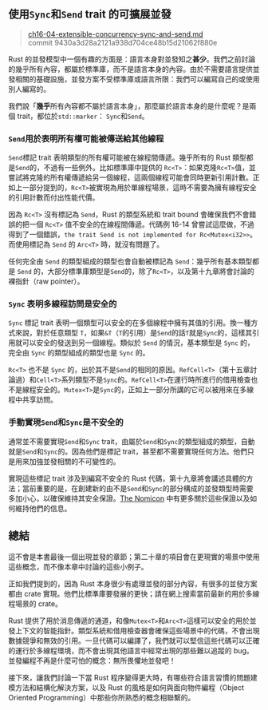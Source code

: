 ## 使用`Sync`和`Send` trait 的可擴展並發

> [ch16-04-extensible-concurrency-sync-and-send.md](https://github.com/rust-lang/book/blob/master/second-edition/src/ch16-04-extensible-concurrency-sync-and-send.md)
> <br>
> commit 9430a3d28a2121a938d704ce48b15d21062f880e

Rust 的並發模型中一個有趣的方面是：語言本身對並發知之**甚少**。我們之前討論的幾乎所有內容，都屬於標準庫，而不是語言本身的內容。由於不需要語言提供並發相關的基礎設施，並發方案不受標準庫或語言所限：我們可以編寫自己的或使用別人編寫的。

我們說「**幾乎**所有內容都不屬於語言本身」，那麼屬於語言本身的是什麼呢？是兩個 trait，都位於`std::marker`： `Sync`和`Send`。

### `Send`用於表明所有權可能被傳送給其他線程

`Send`標記 trait 表明類型的所有權可能被在線程間傳遞。幾乎所有的 Rust 類型都是`Send`的，不過有一些例外。比如標準庫中提供的 `Rc<T>`：如果克隆`Rc<T>`值，並嘗試將克隆的所有權傳遞給另一個線程，這兩個線程可能會同時更新引用計數。正如上一部分提到的，`Rc<T>`被實現為用於單線程場景，這時不需要為擁有線程安全的引用計數而付出性能代價。

因為 `Rc<T>` 沒有標記為 `Send`，Rust 的類型系統和 trait bound 會確保我們不會錯誤的把一個 `Rc<T>` 值不安全的在線程間傳遞。代碼例 16-14 曾嘗試這麼做，不過得到了一個錯誤，`the trait Send is not implemented for Rc<Mutex<i32>>`。而使用標記為 `Send` 的 `Arc<T>` 時，就沒有問題了。

任何完全由 `Send` 的類型組成的類型也會自動被標記為 `Send`：幾乎所有基本類型都是 `Send` 的，大部分標準庫類型是`Send`的，除了`Rc<T>`，以及第十九章將會討論的裸指針（raw pointer）。

### `Sync` 表明多線程訪問是安全的

`Sync` 標記 trait 表明一個類型可以安全的在多個線程中擁有其值的引用。換一種方式來說，對於任意類型 `T`，如果`&T`（`T`的引用）是`Send`的話`T`就是`Sync`的，這樣其引用就可以安全的發送到另一個線程。類似於 `Send` 的情況，基本類型是 `Sync` 的，完全由 `Sync` 的類型組成的類型也是 `Sync` 的。

`Rc<T>` 也不是 `Sync` 的，出於其不是`Send`的相同的原因。`RefCell<T>`（第十五章討論過）和`Cell<T>`系列類型不是`Sync`的。`RefCell<T>`在運行時所進行的借用檢查也不是線程安全的。`Mutex<T>`是`Sync`的，正如上一部分所講的它可以被用來在多線程中共享訪問。

### 手動實現`Send`和`Sync`是不安全的

通常並不需要實現`Send`和`Sync` trait，由屬於`Send`和`Sync`的類型組成的類型，自動就是`Send`和`Sync`的。因為他們是標記 trait，甚至都不需要實現任何方法。他們只是用來加強並發相關的不可變性的。

實現這些標記 trait 涉及到編寫不安全的 Rust 代碼，第十九章將會講述具體的方法；當前重要的是，在創建新的由不是`Send`和`Sync`的部分構成的並發類型時需要多加小心，以確保維持其安全保證。[The Nomicon] 中有更多關於這些保證以及如何維持他們的信息。

[The Nomicon]: https://doc.rust-lang.org/stable/nomicon/

## 總結

這不會是本書最後一個出現並發的章節；第二十章的項目會在更現實的場景中使用這些概念，而不像本章中討論的這些小例子。

正如我們提到的，因為 Rust 本身很少有處理並發的部分內容，有很多的並發方案都由 crate 實現。他們比標準庫要發展的更快；請在網上搜索當前最新的用於多線程場景的 crate。

Rust 提供了用於消息傳遞的通道，和像`Mutex<T>`和`Arc<T>`這樣可以安全的用於並發上下文的智能指針。類型系統和借用檢查器會確保這些場景中的代碼，不會出現數據競爭和無效的引用。一旦代碼可以編譯了，我們就可以堅信這些代碼可以正確的運行於多線程環境，而不會出現其他語言中經常出現的那些難以追蹤的 bug。並發編程不再是什麼可怕的概念：無所畏懼地並發吧！

接下來，讓我們討論一下當 Rust 程序變得更大時，有哪些符合語言習慣的問題建模方法和結構化解決方案，以及 Rust 的風格是如何與面向物件編程（Object Oriented Programming）中那些你所熟悉的概念相聯繫的。